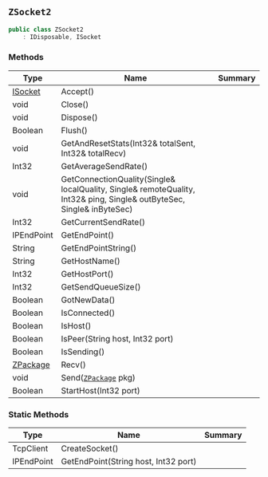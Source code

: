 ## `ZSocket2`

```csharp
public class ZSocket2
    : IDisposable, ISocket

```

### Methods

| Type | Name | Summary | 
| --- | --- | --- | 
| [ISocket](./ISocket.md) | Accept() |  | 
| void | Close() |  | 
| void | Dispose() |  | 
| Boolean | Flush() |  | 
| void | GetAndResetStats(Int32& totalSent, Int32& totalRecv) |  | 
| Int32 | GetAverageSendRate() |  | 
| void | GetConnectionQuality(Single& localQuality, Single& remoteQuality, Int32& ping, Single& outByteSec, Single& inByteSec) |  | 
| Int32 | GetCurrentSendRate() |  | 
| IPEndPoint | GetEndPoint() |  | 
| String | GetEndPointString() |  | 
| String | GetHostName() |  | 
| Int32 | GetHostPort() |  | 
| Int32 | GetSendQueueSize() |  | 
| Boolean | GotNewData() |  | 
| Boolean | IsConnected() |  | 
| Boolean | IsHost() |  | 
| Boolean | IsPeer(String host, Int32 port) |  | 
| Boolean | IsSending() |  | 
| [ZPackage](./ZPackage.md) | Recv() |  | 
| void | Send([`ZPackage`](./ZPackage.md) pkg) |  | 
| Boolean | StartHost(Int32 port) |  | 


### Static Methods

| Type | Name | Summary | 
| --- | --- | --- | 
| TcpClient | CreateSocket() |  | 
| IPEndPoint | GetEndPoint(String host, Int32 port) |  | 


